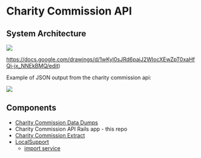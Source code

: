Charity Commission API
======================

System Architecture
-------------------

![](https://dl.dropbox.com/s/whsdhrmrynvdt4f/Screenshot%202019-01-22%2009.39.58.png?dl=0)

https://docs.google.com/drawings/d/1wKyl0sJRd6paiJ2WIocXEwZpT0xaHfQj-jx_NNEkBMQ/edit)

Example of JSON output from the charity commission api:

![](https://dl.dropbox.com/s/7bfhzuygktx70hw/Screenshot%202019-02-04%2016.31.57.png?dl=0)

Components
---------------

* [Charity Commission Data Dumps](http://data.charitycommission.gov.uk/)
* Charity Commission API Rails app - this repo
* [Charity Commission Extract](https://github.com/AgileVentures/charity-commission-extract)
* [LocalSupport](https://github.com/AgileVentures/LocalSupport)
  - [import service](https://github.com/AgileVentures/LocalSupport/blob/develop/app/services/import_organisations.rb)
